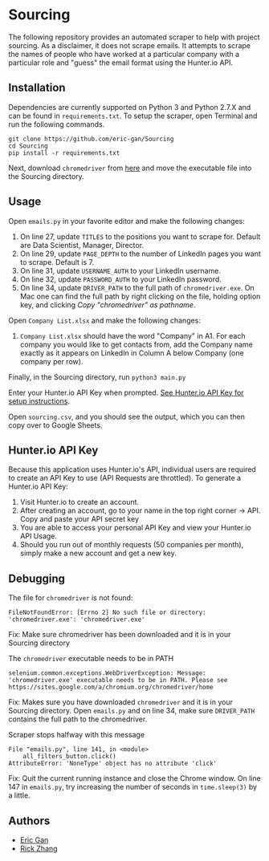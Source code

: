 # Sourcing
The following repository provides an automated scraper to help with project sourcing. As a disclaimer, it does not scrape emails. It attempts to scrape the names of people who have worked at a particular company with a particular role and "guess" the email format using the Hunter.io API.

## Installation
Dependencies are currently supported on Python 3 and Python 2.7.X and can be found in `requirements.txt`.
To setup the scraper, open Terminal and run the following commands.
```
git clone https://github.com/eric-gan/Sourcing
cd Sourcing
pip install -r requirements.txt
```

Next, download `chromedriver` from [here](https://chromedriver.storage.googleapis.com/index.html?path=79.0.3945.36/) and move the executable file into the Sourcing directory.

## Usage
Open `emails.py` in your favorite editor and make the following changes:
1. On line 27, update `TITLES` to the positions you want to scrape for. Default are Data Scientist, Manager, Director.
2. On line 29, update `PAGE_DEPTH` to the number of LinkedIn pages you want to scrape. Default is 7.
3. On line 31, update `USERNAME_AUTH` to your LinkedIn username.
4. On line 32, update `PASSWORD_AUTH` to your LinkedIn password.
5. On line 34, update `DRIVER_PATH` to the full path of `chromedriver.exe`. On Mac one can find the full path by right clicking on the file, holding option key, and clicking *Copy "chromedriver" as pathname*.

Open `Company List.xlsx` and make the following changes:
1. `Company List.xlsx` should have the word "Company" in A1. For each company you would like to get contacts from, add the Company name exactly as it appears on LinkedIn in Column A below Company (one company per row).

Finally, in the Sourcing directory, run `python3 main.py`

Enter your Hunter.io API Key when prompted. [See Hunter.io API Key for setup instructions](##hunter.io-api-key).

Open `sourcing.csv`, and you should see the output, which you can then copy over to Google Sheets.

## Hunter.io API Key
Because this application uses Hunter.io's API, individual users are required to create an API Key to use (API Requests are throttled). To generate a Hunter.io API Key:
1. Visit Hunter.io to create an account. 
2. After creating an account, go to your name in the top right corner -> API. Copy and paste your API secret key
3. You are able to access your personal API Key and view your Hunter.io API Usage.
4. Should you run out of monthly requests (50 companies per month), simply make a new account and get a new key.

## Debugging
The file for `chromedriver` is not found:

```
FileNotFoundError: [Errno 2] No such file or directory: 'chromedriver.exe': 'chromedriver.exe'
```

Fix: Make sure chromedriver has been downloaded and it is in your Sourcing directory

The `chromedriver` executable needs to be in PATH
```
selenium.common.exceptions.WebDriverException: Message: 'chromedriver.exe' executable needs to be in PATH. Please see https://sites.google.com/a/chromium.org/chromedriver/home
```

Fix: Makes sure you have downloaded `chromedriver` and it is in your Sourcing directory. Open `emails.py` and on line 34, make sure `DRIVER_PATH` contains the full path to the chromedriver.


Scraper stops halfway with this message
```
File "emails.py", line 141, in <module>
    all_filters_button.click()
AttributeError: 'NoneType' object has no attribute 'click'
```
Fix: Quit the current running instance and close the Chrome window. On line 147 in `emails.py`, try increasing the number of seconds in `time.sleep(3)` by a little.

## Authors
* [Eric Gan](https://github.com/eric-gan)
* [Rick Zhang](https://github.com/wsxdrorange)
